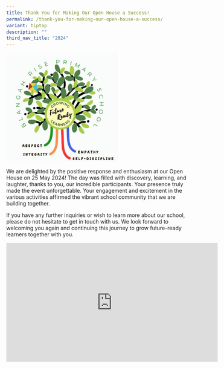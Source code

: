 ```yaml
---
title: Thank You for Making Our Open House a Success!
permalink: /thank-you-for-making-our-open-house-a-success/
variant: tiptap
description: ""
third_nav_title: "2024"
---
```

<p></p>
<div class="isomer-image-wrapper">
<img style="width: 60%;" height="auto" width="100%" alt="" src="/images/2024 Photos/Open House/BRPS_Slide.jpg">
</div>
<p>We are delighted by the positive response and enthusiasm at our Open House
on 25 May 2024! The day was filled with discovery, learning, and laughter,
thanks to you, our incredible participants. Your presence truly made the
event unforgettable. Your engagement and excitement in the various activities
affirmed the vibrant school community that we are building together.</p>
<p>If you have any further inquiries or wish to learn more about our school,
please do not hesitate to get in touch with us. We look forward to welcoming
you again and continuing this journey to grow future-ready learners together
with you.</p>
<div class="iframe-wrapper">
<iframe height="315" width="560" allowfullscreen="true" frameborder="0" src="https://www.youtube.com/embed/cPD6flcbE1A?si=J8Fj32WcTlt1Q34X"></iframe>
</div>
<p></p>